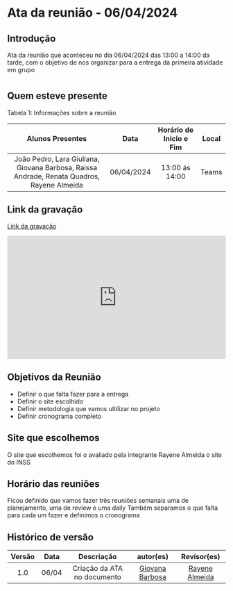 # Ata da reunião - 06/04/2024

## Introdução
Ata da reunião que aconteceu no dia 06/04/2024 das 13:00 a 14:00 da tarde, com o objetivo de nos organizar para a entrega da primeira atividade em grupo 

#

## Quem esteve presente

Tabela 1: Informações sobre a reunião

| Alunos Presentes       | Data | Horário de Inicio e Fim                                 | Local            |
| :--------: | :----: | :--------------------:                    | :---------------: |
| João Pedro, Lara Giuliana, Giovana Barbosa, Raissa Andrade, Renata Quadros, Rayene Almeida |  06/04/2024   | 13:00 ás 14:00                    | Teams  | 

## Link da gravação

[Link da gravação](https://unbbr.sharepoint.com/:v:/s/IHC609/ESPjo9yMzbpBrcT6cT_7o1YB_r6yIPyZJCsAr97lQmw6zQ?e=bnuLld)

<div style="max-width: 1280px"><div style="position: relative; padding-bottom: 56.25%; height: 0; overflow: hidden;"><iframe src="https://unbbr.sharepoint.com/sites/IHC609/_layouts/15/embed.aspx?UniqueId=dca3e323-cd8c-41ba-adc4-fa713ffba356&embed=%7B%22ust%22%3Atrue%2C%22hv%22%3A%22CopyEmbedCode%22%7D&referrer=StreamWebApp&referrerScenario=EmbedDialog.Create" width="1280" height="720" frameborder="0" scrolling="no" allowfullscreen title="reunião 2.mp4" style="border:none; position: absolute; top: 0; left: 0; right: 0; bottom: 0; height: 100%; max-width: 100%;"></iframe></div></div>

## Objetivos da Reunião

- Definir o que falta fazer para a entrega
- Definir o site escolhido
- Definir metodologia que vamos ultilizar no projeto
- Definir cronograma completo

## Site que escolhemos
 O site que escolhemos foi o avaliado pela integrante Rayene Almeida o site do INSS
   
## Horário das reuniões
Ficou definido que vamos fazer três reuniões semanais uma de planejamento, uma de review e uma daily
Também separamos o que falta para cada um fazer e definimos o cronograma 

## Histórico de versão
|                            Versão                             |              Data               |                    Descriação                     | autor(es)           |  Revisor(es)          |
| :----------------------------------------------------------: | :-------------------------------: | :-------------------------------------------------: | :-------------------------------: |  :-------------------------------: | 
| 1.0 |  06/04  | Criação da ATA no documento |[Giovana Barbosa ](https://github.com/gio221)|[Rayene Almeida](https://github.com/rayenealmeida)|